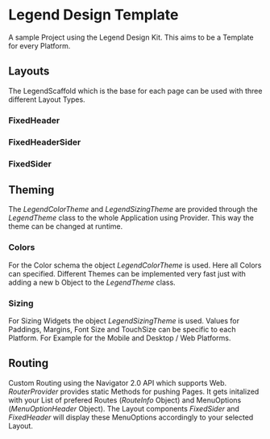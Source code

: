 # Legend Design Template

A sample Project using the Legend Design Kit. This aims to be a Template for every Platform. 



## Layouts
The LegendScaffold which is the base for each page can be used with three different Layout Types.

### FixedHeader

### FixedHeaderSider

### FixedSider


## Theming
The *LegendColorTheme* and *LegendSizingTheme* are provided through the *LegendTheme* class to the whole Application using Provider. This way the theme can be changed at runtime. 

### Colors
For the Color schema the object *LegendColorTheme* is used. Here all Colors can specified. Different Themes can be implemented very fast just with adding a new b Object to the *LegendTheme* class. 

### Sizing
For Sizing Widgets the object *LegendSizingTheme* is used. Values for Paddings, Margins, Font Size and TouchSize can be specific to each Platform. For Example for the Mobile and Desktop / Web Platforms.

## Routing
Custom Routing using the Navigator 2.0 API which supports Web. *RouterProvider* provides static Methods for pushing Pages. It gets initalized with your List of prefered Routes (*RouteInfo* Object) and MenuOptions (*MenuOptionHeader* Object). The Layout components *FixedSider* and *FixedHeader* will display these MenuOptions accordingly to your selected Layout.



